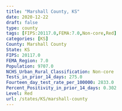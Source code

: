```yaml
---
title: "Marshall County, KS"
date: 2020-12-22
draft: false
type: county
tags: [FIPS:20117.0,FEMA:7.0,Non-core,Red]
categories: [KS]
County: Marshall County
State: KS
FIPS: 20117.0
FEMA_Region: 7.0
Population: 9707.0
NCHS_Urban_Rural_Classification: Non-core
Tests_in_prior_14_days: 275.0
Fourteen_day_test_rate_per_100000: 2833.0
Percent_Positivity_in_prior_14_days: 0.302
Level: Red
url: /states/KS/marshall-county
---
```



